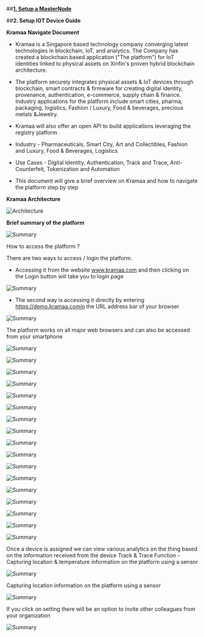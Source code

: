 
##**[1. Setup a MasterNode](https://howto.xinfin.org/get-started/Setupmn/)**

##**2. Setup IOT Device Guide**


**Kramaa Navigate Document**

- Kramaa is a Singapore based technology company converging latest technologies in blockchain, IoT, and analytics. The Company has created a blockchain based application ("The platform") for IoT identities linked to physical assets on Xinfin's proven hybrid blockchain architecture. 

- The platform securely integrates physical assets & IoT devices through blockchain, smart contracts & firmware for creating digital identity, provenance, authentication, e-commerce, supply chain & finance. Industry applications for the platform include smart cities, pharma, packaging, logistics, Fashion / Luxury, Food & beverages, precious metals &Jewelry.

- Kramaa will also offer an open API to build applications leveraging the registry platform

- Industry - Pharmaceuticals, Smart City, Art and Collectibles, Fashion and Luxury, Food & Beverages, Logistics

- Use Cases - Digital Identity, Authentication, Track and Trace, Anti- Counterfeit, Tokenization and Automation

- This document will give a brief overview on Kramaa and how to navigate the platform step by step


**Kramaa Architecture**

![Architecture](/assets/1.jpg)


**Brief summary of the platform**

![Summary](/assets/2.jpg)

How to access the platform ?

There are two ways to access / login the platform. 

- Accessing it from the website www.kramaa.com and then clicking on the Login button will take you to login page

![Summary](/assets/3.jpg)


- The second way is accessing it directly by entering https://demo.kramaa.comin the URL address bar of your browser

![Summary](/assets/4.jpg)

The platform works on all major web browsers and can also be accessed from your smartphone

![Summary](/assets/5.jpg)

![Summary](/assets/6.jpg)

![Summary](/assets/7.jpg)

![Summary](/assets/8.jpg)

![Summary](/assets/9.jpg)

![Summary](/assets/10.jpg)

![Summary](/assets/11.jpg)

![Summary](/assets/12.jpg)

![Summary](/assets/13.jpg)

![Summary](/assets/14.jpg)

![Summary](/assets/15.jpg)

![Summary](/assets/16.jpg)

![Summary](/assets/17.jpg)

![Summary](/assets/18.jpg)

![Summary](/assets/19.jpg)

![Summary](/assets/20.jpg)

![Summary](/assets/21.jpg)


Once a device is assigned we can view various analytics on the thing based on the information received from the device Track & Trace Function - Capturing location & temperature information on the platform using a sensor  


![Summary](/assets/22.jpg)

Capturing location information on the platform using a sensor  

![Summary](/assets/23.jpg)

If you click on setting there will be an option to invite other colleagues from your organization

![Summary](/assets/24.jpg)




